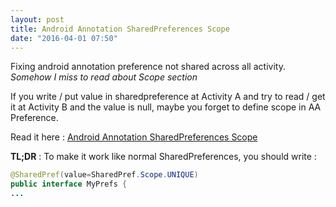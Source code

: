 ```yaml
---
layout: post
title: Android Annotation SharedPreferences Scope
date: "2016-04-01 07:50"
---
```


Fixing android annotation preference not shared across all activity. *Somehow I miss to read about Scope section*

<!--break-->

If you write / put value in sharedpreference at Activity A and try to read / get it at Activity B and the value is null, maybe you forget to define scope in AA Preference.

Read it here : [Android Annotation SharedPreferences Scope](https://github.com/excilys/androidannotations/wiki/SharedPreferencesHelpers#scope)

**TL;DR** : To make it work like normal SharedPreferences, you should write :

```java
@SharedPref(value=SharedPref.Scope.UNIQUE)
public interface MyPrefs {
...
```
